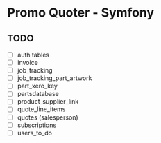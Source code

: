 # Promo Quoter - Symfony

## TODO

- [ ] auth tables
- [ ] invoice
- [ ] job_tracking
- [ ] job_tracking_part_artwork
- [ ] part_xero_key
- [ ] partsdatabase
- [ ] product_supplier_link
- [ ] quote_line_items
- [ ] quotes (salesperson)
- [ ] subscriptions
- [ ] users_to_do